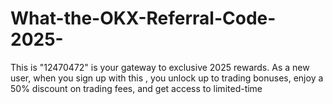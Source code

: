 # What-the-OKX-Referral-Code-2025-
This is  "12470472" is your gateway to exclusive 2025 rewards. As a new user, when you sign up with this , you unlock up to trading bonuses, enjoy a 50% discount on trading fees, and get access to limited-time
